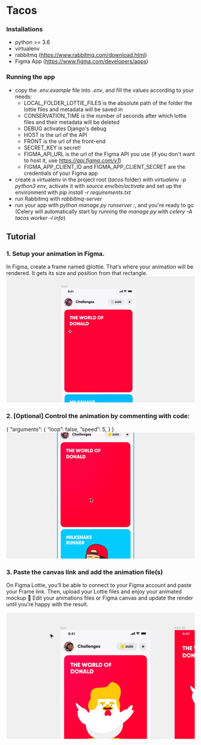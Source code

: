 # Tacos


### Installations
- python >= 3.6
- virtualenv
- rabbitmq (https://www.rabbitmq.com/download.html)
- Figma App (https://www.figma.com/developers/apps)

### Running the app
- copy the *.env.example* file into *.env*, and fill the values according to your needs:
    - LOCAL_FOLDER_LOTTIE_FILES is the absolute path of the folder the lottie files and metadata will be saved in
    - CONSERVATION_TIME is the number of seconds after which lottie files and their metadata will be deleted
    - DEBUG activates Django's debug
    - HOST is the url of the API
    - FRONT is the url of the front-end
    - SECRET_KEY is secret!
    - FIGMA_API_URL is the url of the Figma API you use (if you don't want to host it, use *https://api.figma.com/v1*)
    - FIGMA_APP_CLIENT_ID and FIGMA_APP_CLIENT_SECRET are the credentials of your Figma app
- create a virtualenv in the project root (*tacos* folder) with *virtualenv -p python3 env*, activate it with *source env/bin/activate* and set up the environment with *pip install -r requirements.txt*
- run Rabbitmq with *rabbitmq-server*
- run your app with *python manage.py runserver <hostname>:<port>*, and you're ready to go (Celery will automatically start by running the *manage.py* with *celery -A tacos worker -l info*)

## Tutorial
### 1. Setup your animation in Figma.
In Figma, create a frame named @lottie. That’s where your animation will be rendered. It gets its size and position from that rectangle.
![](tuto/step1.gif)
### 2. [Optional] Control the animation by commenting with code:
{
   “arguments”: {
      “loop”: false,
      ”speed”: 5,
   }
}
![](tuto/step2.gif)
### 3. Paste the canvas link and add the animation file(s)
On Figma Lottie, you’ll be able to connect to your Figma account and paste your Frame link. Then, upload your Lottie files and enjoy your animated mockup :tada: Edit your animations files or Figma canvas and update the render until you’re happy with the result.

![](tuto/step3.gif)
